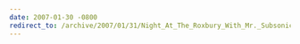 ```yaml
---
date: 2007-01-30 -0800
redirect_to: /archive/2007/01/31/Night_At_The_Roxbury_With_Mr._Subsonic.aspx/
---
```

